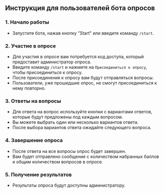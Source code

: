 ## Инструкция для пользователей бота опросов

### 1. Начало работы

*   Запустите бота, нажав кнопку "Start" или введите команду `/start`.

### 2. Участие в опросе

*   Для участия в опросе вам потребуется код доступа, который предоставит администратор опроса.
*   Введите команду `/start` и нажмите на `Присоединиться к опросу`, чтобы присоединиться к опросу.
*   После присоединения к опросу вам будут отправляться вопросы.
*   Пользователи, уже прошедшие опрос, не смогут присоединиться к нему повторно.


### 3. Ответы на вопросы

*   Для ответа на вопрос используйте кнопки с вариантами ответов, которые будут предложены под каждым вопросом.
*   Вы можете выбрать один или несколько вариантов ответа.
*   После выбора вариантов ответа ожидайте следующего вопроса.

### 4. Завершение опроса

*   После ответа на все вопросы опрос будет завершен.
*   Вам будет отправлено сообщение с количеством набранных баллов и общим количеством вопросов в опросе.

### 5. Получение результатов

*   Результаты опроса будут доступны администратору.
